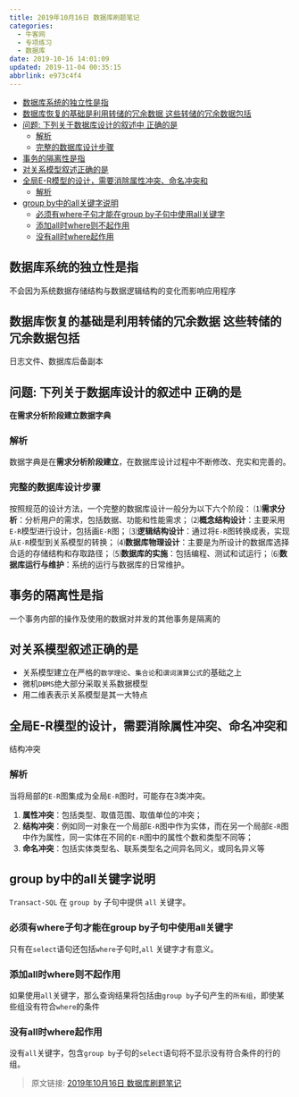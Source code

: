 ```yaml
---
title: 2019年10月16日 数据库刷题笔记
categories: 
  - 牛客网
  - 专项练习
  - 数据库
date: 2019-10-16 14:01:09
updated: 2019-11-04 00:35:15
abbrlink: e973c4f4
---
```

- [数据库系统的独立性是指](nulle973c4f4/#数据库系统的独立性是指)
- [数据库恢复的基础是利用转储的冗余数据 这些转储的冗余数据包括](nulle973c4f4/#数据库恢复的基础是利用转储的冗余数据-这些转储的冗余数据包括)
- [问题: 下列关于数据库设计的叙述中 正确的是](nulle973c4f4/#问题-下列关于数据库设计的叙述中-正确的是)
    - [解析](nulle973c4f4/#解析)
    - [完整的数据库设计步骤](nulle973c4f4/#完整的数据库设计步骤)
- [事务的隔离性是指](nulle973c4f4/#事务的隔离性是指)
- [对关系模型叙述正确的是](nulle973c4f4/#对关系模型叙述正确的是)
- [全局E-R模型的设计，需要消除属性冲突、命名冲突和](nulle973c4f4/#全局E-R模型的设计，需要消除属性冲突、命名冲突和)
    - [解析](nulle973c4f4/#解析)
- [group by中的all关键字说明](nulle973c4f4/#group-by中的all关键字说明)
    - [必须有where子句才能在group by子句中使用all关键字](nulle973c4f4/#必须有where子句才能在group-by子句中使用all关键字)
    - [添加all时where则不起作用](nulle973c4f4/#添加all时where则不起作用)
    - [没有all时where起作用](nulle973c4f4/#没有all时where起作用)

<!--more-->
<script src="https://cdn.bootcss.com/jquery/3.4.0/jquery.slim.min.js"></script>
<script>$(document).ready(function () {$(".post-body > ul:nth-child(1)").hide();});</script>

<!--end-->
<!--SSTStart-->
## 数据库系统的独立性是指 ##
不会因为系统数据存储结构与数据逻辑结构的变化而影响应用程序
## 数据库恢复的基础是利用转储的冗余数据 这些转储的冗余数据包括 ##
日志文件、数据库后备副本
## 问题: 下列关于数据库设计的叙述中 正确的是 ##
**在需求分析阶段建立数据字典**
### 解析 ###
数据字典是在**需求分析阶段建立**，在数据库设计过程中不断修改、充实和完善的。
### 完整的数据库设计步骤 ###
按照规范的设计方法，一个完整的数据库设计一般分为以下六个阶段：
⑴**需求分析**：分析用户的需求，包括数据、功能和性能需求；
⑵**概念结构设计**：主要采用`E-R`模型进行设计，包括画`E-R`图；
⑶**逻辑结构设计**：通过将`E-R`图转换成表，实现从`E-R`模型到关系模型的转换；
⑷**数据库物理设计**：主要是为所设计的数据库选择合适的存储结构和存取路径；
⑸**数据库的实施**：包括编程、测试和试运行；
⑹**数据库运行与维护**：系统的运行与数据库的日常维护。

## 事务的隔离性是指 ##
一个事务内部的操作及使用的数据对并发的其他事务是隔离的

## 对关系模型叙述正确的是 ##
- 关系模型建立在严格的`数学理论`、`集合论`和`谓词演算公式`的基础之上
- 微机`DBMS`绝大部分采取关系数据模型
- 用二维表表示关系模型是其一大特点

## 全局E-R模型的设计，需要消除属性冲突、命名冲突和 ##
结构冲突
### 解析 ###
 当将局部的`E-R`图集成为全局`E-R`图时，可能存在3类冲突。
1. **属性冲突**：包括类型、取值范围、取值单位的冲突；
2. **结构冲突**：例如同一对象在一个局部`E-R`图中作为实体，而在另一个局部`E-R`图中作为属性，同一实体在不同的`E-R`图中的属性个数和类型不同等；
3. **命名冲突**：包括实体类型名、联系类型名之间异名同义，或同名异义等

## group by中的all关键字说明 ##
`Transact-SQL` 在 `group by` 子句中提供 `all` 关键字。
### 必须有where子句才能在group by子句中使用all关键字 ###
只有在`select`语句还包括`where`子句时,`all` 关键字才有意义。
### 添加all时where则不起作用  ###
如果使用`all`关键字，那么查询结果将包括由`group by`子句产生的`所有组`，即使某些组没有符合`where`的条件
### 没有all时where起作用 ###
没有`all`关键字，包含`group by`子句的`select`语句将不显示没有符合条件的行的组。

<!--SSTStop-->
>原文链接: [2019年10月16日 数据库刷题笔记](https://lanlan2017.github.io/blog/e973c4f4/)
